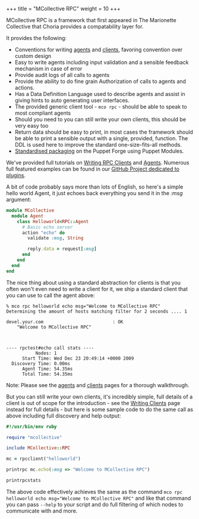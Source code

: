 +++
title = "MCollective RPC"
weight = 10
+++

MCollective RPC is a framework that first appeared in The Marionette Collective that Choria provides a compatability layer for.

It provides the following:

* Conventions for writing [agents](agents/) and [clients](clients/), favoring convention over custom design
* Easy to write agents including input validation and a sensible feedback mechanism in case of error
* Provide audit logs of all calls to agents
* Provide the ability to do fine grain Authorization of calls to agents and actions.
* Has a Data Definition Language used to describe agents and assist in giving hints to auto generating user interfaces.
* The provided generic client tool - `mco rpc` - should be able to speak to most compliant agents
* Should you need to you can still write your own clients, this should be very easy too
* Return data should be easy to print, in most cases the framework should be able to print a sensible output with a single, provided, function.  The DDL is used here to improve the standard one-size-fits-all methods.
* [Standardised packaging](/docs/configuration/plugins/) on the Puppet Forge using Puppet Modules.

We've provided full tutorials on [Writing RPC Clients](clients/) and [Agents](agents/). Numerous full featured examples can be found in our [GitHub Project dedicated to plugins](https://github.com/choria-plugins).


A bit of code probably says more than lots of English, so here's a simple hello world Agent, it just echoes back everything you send it in the _:msg_ argument:

```ruby
module MCollective
  module Agent
    class Helloworld<RPC::Agent
      # Basic echo server
      action "echo" do
        validate :msg, String

        reply.data = request[:msg]
      end
    end
  end
end
```

The nice thing about using a standard abstraction for clients is that you often won't even need to write a client for it, we ship a standard client that you can use to call the agent above:

 ```nohighlight
 % mco rpc helloworld echo msg="Welcome to MCollective RPC"
 Determining the amount of hosts matching filter for 2 seconds .... 1

 devel.your.com                          : OK
     "Welcome to MCollective RPC"



 ---- rpctest#echo call stats ----
            Nodes: 1
       Start Time: Wed Dec 23 20:49:14 +0000 2009
   Discovery Time: 0.00ms
       Agent Time: 54.35ms
       Total Time: 54.35ms
```

Note: Please see the [agents](agents/) and [clients](clients/) pages for a thorough walkthrough.

But you can still write your own clients, it's incredibly simple, full details of a client is out of scope for the introduction - see the [Writing Clients](clients/) page instead for full details - but here is some sample code to do the same call as above including full discovery and help output:

```ruby
#!/usr/bin/env ruby

require "mcollective"

include MCollective::RPC

mc = rpcclient("helloworld")

printrpc mc.echo(:msg => "Welcome to MCollective RPC")

printrpcstats
```

The above code effectively achieves the same as the command `mco rpc helloworld echo msg="Welcome to MCollective RPC"` and like that command you can pass `--help` to your script and do full filtering of which nodes to communicate with and more.
